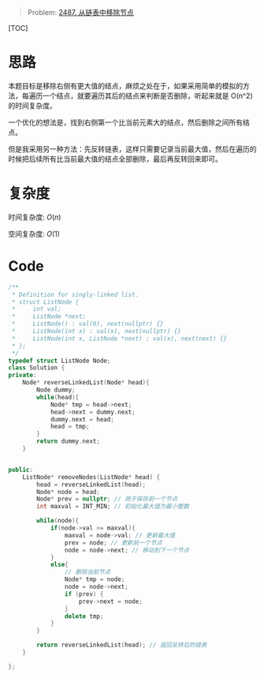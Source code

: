 
> Problem: [2487. 从链表中移除节点](https://leetcode.cn/problems/remove-nodes-from-linked-list/description/)

[TOC]

# 思路

本题目标是移除右侧有更大值的结点，麻烦之处在于，如果采用简单的模拟的方法，每遍历一个结点，就要遍历其后的结点来判断是否删除，听起来就是 O(n^2) 的时间复杂度。

一个优化的想法是，找到右侧第一个比当前元素大的结点，然后删除之间所有结点。

但是我采用另一种方法：先反转链表，这样只需要记录当前最大值，然后在遍历的时候把后续所有比当前最大值的结点全部删除，最后再反转回来即可。


# 复杂度

时间复杂度:
$O(n)$

空间复杂度:
$O(1)$



# Code
```C++ []
/**
 * Definition for singly-linked list.
 * struct ListNode {
 *     int val;
 *     ListNode *next;
 *     ListNode() : val(0), next(nullptr) {}
 *     ListNode(int x) : val(x), next(nullptr) {}
 *     ListNode(int x, ListNode *next) : val(x), next(next) {}
 * };
 */
typedef struct ListNode Node;
class Solution {
private:
    Node* reverseLinkedList(Node* head){
        Node dummy;
        while(head){
            Node* tmp = head->next;
            head->next = dummy.next;
            dummy.next = head;
            head = tmp;
        }
        return dummy.next;
    }


public:
    ListNode* removeNodes(ListNode* head) {
        head = reverseLinkedList(head);
        Node* node = head;
        Node* prev = nullptr; // 用于保存前一个节点
        int maxval = INT_MIN; // 初始化最大值为最小整数

        while(node){
            if(node->val >= maxval){
                maxval = node->val; // 更新最大值
                prev = node; // 更新前一个节点
                node = node->next; // 移动到下一个节点
            }
            else{
                // 删除当前节点
                Node* tmp = node;
                node = node->next;
                if (prev) {
                    prev->next = node;
                }
                delete tmp;
            }  
        }

        return reverseLinkedList(head); // 返回反转后的链表
    }

};
```
  
